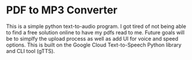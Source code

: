 # PDF to MP3 Converter
This is a simple python text-to-audio program. I got tired of not being able to find a free solution online to have my pdfs read to me.
Future goals will be to simplfy the upload process as well as add UI for voice and speed options.
This is built on the Google Cloud Text-to-Speech Python library and CLI tool (gTTS).
